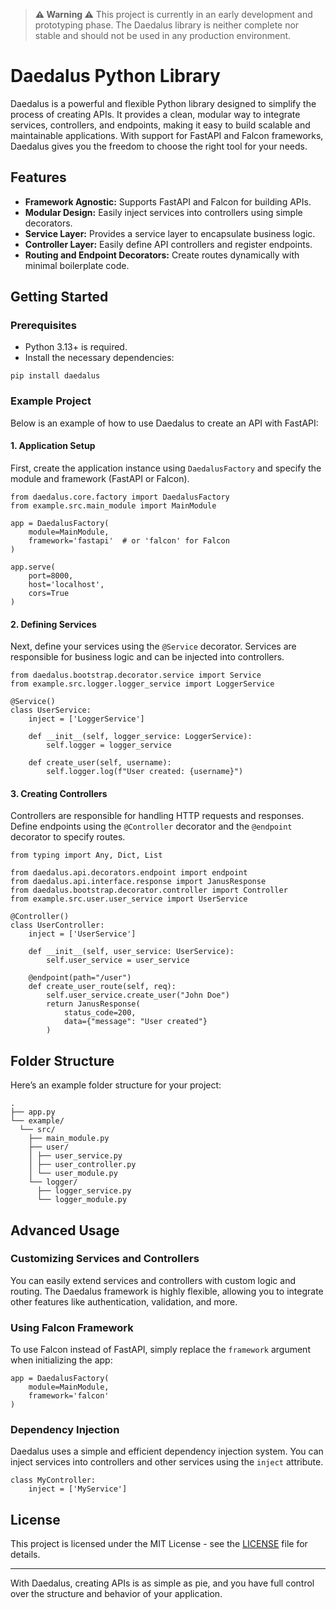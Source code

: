 > **⚠️ Warning ⚠️**
> This project is currently in an early development and prototyping phase.
> The Daedalus library is neither complete nor stable and should not be used in any production environment.


# Daedalus Python Library

Daedalus is a powerful and flexible Python library designed to simplify the process of creating APIs. It provides a clean, modular way to integrate services, controllers, and endpoints, making it easy to build scalable and maintainable applications. With support for FastAPI and Falcon frameworks, Daedalus gives you the freedom to choose the right tool for your needs.

## Features

- **Framework Agnostic:** Supports FastAPI and Falcon for building APIs.
- **Modular Design:** Easily inject services into controllers using simple decorators.
- **Service Layer:** Provides a service layer to encapsulate business logic.
- **Controller Layer:** Easily define API controllers and register endpoints.
- **Routing and Endpoint Decorators:** Create routes dynamically with minimal boilerplate code.

## Getting Started

### Prerequisites

- Python 3.13+ is required.
- Install the necessary dependencies:

```
pip install daedalus
```

### Example Project

Below is an example of how to use Daedalus to create an API with FastAPI:

#### 1. Application Setup

First, create the application instance using `DaedalusFactory` and specify the module and framework (FastAPI or Falcon).

```
from daedalus.core.factory import DaedalusFactory
from example.src.main_module import MainModule

app = DaedalusFactory(
    module=MainModule,
    framework='fastapi'  # or 'falcon' for Falcon
)

app.serve(
    port=8000,
    host='localhost',
    cors=True
)
```

#### 2. Defining Services

Next, define your services using the `@Service` decorator. Services are responsible for business logic and can be injected into controllers.

```
from daedalus.bootstrap.decorator.service import Service
from example.src.logger.logger_service import LoggerService

@Service()
class UserService:
    inject = ['LoggerService']

    def __init__(self, logger_service: LoggerService):
        self.logger = logger_service

    def create_user(self, username):
        self.logger.log(f"User created: {username}")
```

#### 3. Creating Controllers

Controllers are responsible for handling HTTP requests and responses. Define endpoints using the `@Controller` decorator and the `@endpoint` decorator to specify routes.

```
from typing import Any, Dict, List

from daedalus.api.decorators.endpoint import endpoint
from daedalus.api.interface.response import JanusResponse
from daedalus.bootstrap.decorator.controller import Controller
from example.src.user.user_service import UserService

@Controller()
class UserController:
    inject = ['UserService']

    def __init__(self, user_service: UserService):
        self.user_service = user_service

    @endpoint(path="/user")
    def create_user_route(self, req):
        self.user_service.create_user("John Doe")
        return JanusResponse(
            status_code=200,
            data={"message": "User created"}
        )
```

## Folder Structure

Here’s an example folder structure for your project:

```
. 
├── app.py 
└── example/ 
  └── src/
    ├── main_module.py 
    ├── user/ 
    │ ├── user_service.py 
    │ ├── user_controller.py
    │ └── user_module.py
    └── logger/ 
      ├── logger_service.py 
      └── logger_module.py
```

## Advanced Usage

### Customizing Services and Controllers

You can easily extend services and controllers with custom logic and routing. The Daedalus framework is highly flexible, allowing you to integrate other features like authentication, validation, and more.

### Using Falcon Framework

To use Falcon instead of FastAPI, simply replace the `framework` argument when initializing the app:

```
app = DaedalusFactory(
    module=MainModule,
    framework='falcon'
)
```

### Dependency Injection

Daedalus uses a simple and efficient dependency injection system. You can inject services into controllers and other services using the `inject` attribute.

```
class MyController:
    inject = ['MyService']
```

## License

This project is licensed under the MIT License - see the [LICENSE](LICENSE) file for details.

---

With Daedalus, creating APIs is as simple as pie, and you have full control over the structure and behavior of your application.
